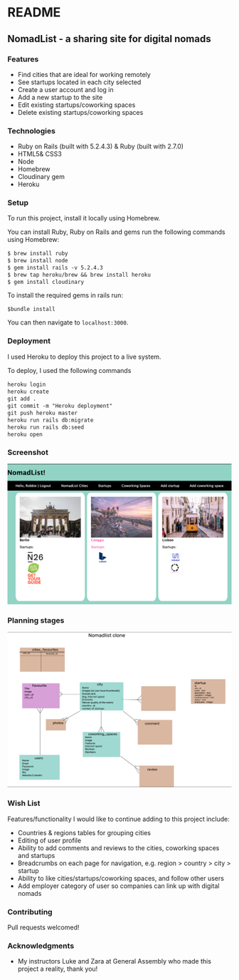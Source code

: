 # README

## NomadList - a sharing site for digital nomads

### Features
- Find cities that are ideal for working remotely
- See startups located in each city selected
- Create a user account and log in
- Add a new startup to the site
- Edit existing startups/coworking spaces
- Delete existing startups/coworking spaces

### Technologies

- Ruby on Rails (built with 5.2.4.3) & Ruby (built with 2.7.0)
- HTML5& CSS3
- Node
- Homebrew
- Cloudinary gem
- Heroku

### Setup

To run this project, install it locally using Homebrew.

You can install Ruby, Ruby on Rails and gems run the following commands using Homebrew: 

```
$ brew install ruby
$ brew install node
$ gem install rails -v 5.2.4.3
$ brew tap heroku/brew && brew install heroku
$ gem install cloudinary
```

To install the required gems in rails run: 
```
$bundle install
```

You can then navigate to `localhost:3000`. 

### Deployment

I used Heroku to deploy this project to a live system. 

To deploy, I used the following commands
```
heroku login
heroku create
git add .
git commit -m "Heroku deployment"
git push heroku master
heroku run rails db:migrate
heroku run rails db:seed
heroku open
```

### Screenshot

![image](app/assets/images/Screenshot.png)

### Planning stages

![image](app/assets/images/Wireframe.png)

### Wish List
Features/functionality I would like to continue adding to this project include:
- Countries & regions tables for grouping cities
- Editing of user profile
- Ability to add comments and reviews to the cities, coworking spaces and startups
- Breadcrumbs on each page for navigation, e.g. region > country > city > startup
- Ability to like cities/startups/coworking spaces, and follow other users
- Add employer category of user so companies can link up with digital nomads

### Contributing
Pull requests welcomed!

### Acknowledgments

* My instructors Luke and Zara at General Assembly who made this project a reality, thank you!
